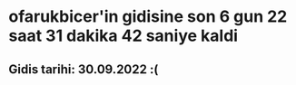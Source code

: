 # ofarukbicer'in gidisine son 6 gun 22 saat 31 dakika 42 saniye kaldi

## Gidis tarihi: 30.09.2022 :(